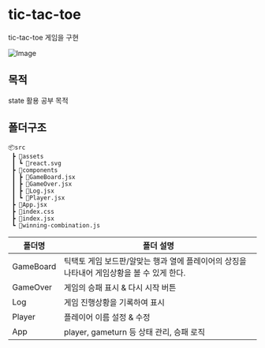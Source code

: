 # tic-tac-toe
tic-tac-toe 게임을 구현

![Image](https://github.com/user-attachments/assets/016273b0-725a-4fbe-8086-79d2a539eaca)

## 목적
state 활용 공부 목적

## 폴더구조
```
📦src
 ┣ 📂assets
 ┃ ┗ 📜react.svg
 ┣ 📂components
 ┃ ┣ 📜GameBoard.jsx
 ┃ ┣ 📜GameOver.jsx
 ┃ ┣ 📜Log.jsx
 ┃ ┗ 📜Player.jsx
 ┣ 📜App.jsx
 ┣ 📜index.css
 ┣ 📜index.jsx
 ┗ 📜winning-combination.js
```

폴더명|폴더 설명
---|---|
GameBoard|틱택토 게임 보드판/알맞는 행과 열에 플레이어의 상징을 나타내어 게임상황을 볼 수 있게 한다.|
GameOver|게임의 승패 표시 & 다시 시작 버튼|
Log|게임 진행상황을 기록하여 표시|
Player|플레이어 이름 설정 & 수정|
App|player, gameturn 등 상태 관리, 승패 로직|
